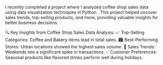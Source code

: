 I recently completed a project where I analyzed coffee shop sales data using data visualization techniques in Python . This project helped uncover sales trends, top-selling products, and more, providing valuable insights for better business decisions.

🔍 Key Insights from Coffee Shop Sales Data Analysis:
📈 Top-Selling Categories: Coffee and Bakery items lead in total sales.
🏙️ Best-Performing Stores: Urban locations showed the highest sales volume.
📅 Sales Trends: Weekends see a significant spike in transactions.
💡 Customer Preferences: Seasonal products like flavored drinks perform well during holidays.
